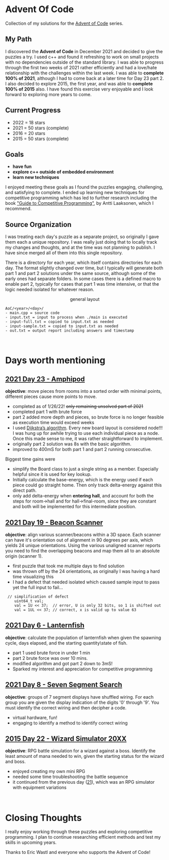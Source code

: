 # Advent Of Code
Collection of my solutions for the [Advent of Code](https://adventofcode.com) series.

## My Path
I discovered the **Advent of Code** in December 2021 and decided to give the puzzles a try.  I used c++ and found it  refreshing to work on small projects with no dependencies outside of the standard library.  I was able to progress through the first two weeks of 2021 rather efficiently and had a love/hate relationship with the challenges within the last week.  I was able to **complete 100% of 2021**, although I had to come back at a later time for Day 23 part 2.  I also decided to explore 2015, the first year, and was able to **complete 100% of 2015** also.  I have found this exercise very enjoyable and I look forward to exploring more years to come.  

## Current Progress
* 2022 = 18 stars
* 2021 = 50 stars (complete)
* 2016 = 20 stars 
* 2015 = 50 stars (complete)

## Goals
* **have fun**
* **explore c++ outside of embedded environment**
* **learn new techniques**

I enjoyed meeting these goals as I found the puzzles engaging, challenging, and satisfying to complete. I ended up  learning new techniques for competitive programming which has led to further research including the book ["Guide to Competitive Programming"](https://www.amazon.com/Guide-Competitive-Programming-Algorithms-Undergraduate/dp/3030393569/), by Antti Laaksonen, which I recommend.

## Source Organization
I was treating each day's puzzle as a separate project, so originally I gave them each a unique repository. I was really just doing that to locally track my changes and thoughts, and at the time was not planning to publish. I have since merged all of them into this single repository.

There is a directory for each year, which itself contains directories for each day. The format slightly changed over time, but I typically will generate both part 1 and part 2 solutions under the same source, although some of the early ones had separate folders. In some cases there is a defined macro to enable part 2, typically for cases that part 1 was time intensive, or that the logic needed isolated for whatever reason.

<p style="text-align: center;">general layout</p>

    AoC/<year>/<day>/
    - main.cpp = source code
    - input.txt = input to process when ./main is executed
    - input-full.txt = copied to input.txt as needed
    - input-sample.txt = copied to input.txt as needed
    - out.txt = output report including answers and timestamp

<br/>

# Days worth mentioning
## [2021 Day 23 - Amphipod](https://adventofcode.com/2021/day/23)
**objective**: move pieces from rooms into a sorted order with minimal points, different pieces cause more points to move.
* completed as of 1/26/22! ~~only remaining unsolved part of 2021~~
* completed part 1 with brute force
* part 2 added more depth and pieces, so brute force is no longer feasible as execution time would exceed weeks
* I used [Dijkstra’s algorithm](https://en.wikipedia.org/wiki/Dijkstra%27s_algorithm).  Every new board layout is considered node!!!  I was hung up for awhile trying to use each individual piece as a node.  Once this made sense to me, it was rather straightforward to implement.
* originally part 2 solution was 8s with the basic algorithm.
* improved to 400mS for both part 1 and part 2 running consecutive.

Biggest time gains were
* simplify the Board class to just a single string as a member.  Especially helpful since it is used for key lookup.
* Initially calculate the base-energy, which is the energy used if each piece could go straight home.  Then only track delta-energy against this direct path.
* only add delta-energy when **entering hall**, and account for both the steps for room->hall and for  hall->final-room, since they are constant and both will be implemented for this intermediate position.

## [2021 Day 19 - Beacon Scanner](https://adventofcode.com/2021/day/19)
**objective**: align various scanner/beacons within a 3D space.  Each scanner can have it's orientation out of alignment in 90 degrees per axis, which yields 24 unique orientations.  Using the various unaligned scanner reports you need to find the overlapping beacons and map them all to an absolute origin (scanner 1).
* first puzzle that took me multiple days to find solution
* was thrown off by the 24 orientations, as originally I was having a hard time visualizing this
* I had a defect that needed isolated which caused sample input to pass yet the full input to fail...
<pre><code> // simplification of defect
    uint64_t val;
    val = 1U << 37;  // error, U is only 32 bits, so 1 is shifted out 
    val = 1UL << 37; // correct, x is valid up to value 63
</code></pre>

## [2021 Day 6 - Lanternfish](https://adventofcode.com/2021/day/6)
**objective**: calculate the population of lanternfish when given the spawning cycle, days elapsed, and the starting quantity\state of fish.
* part 1 used brute force in under 1 min
* part 2 brute force was over 10 mins.
* modified algorithm and got part 2 down to 3mS!
* Sparked my interest and appreciation for competitive programming

## [2021 Day 8 - Seven Segment Search](https://adventofcode.com/2021/day/8)
**objective**: groups of 7 segment displays have shuffled wiring.  For each group you are given the display indication of the digits '0' through '9'.  You must identify the correct wiring and then decipher a code.
* virtual hardware, fun!
* engaging to identify a method to identify correct wiring

## [2015 Day 22 - Wizard Simulator 20XX](https://adventofcode.com/2015/day/22)
**objective**: RPG battle simulation for a wizard against a boss.  Identify the least amount of mana needed to win, given the starting status for the wizard and boss.
* enjoyed creating my own mini RPG
* needed some time troubleshooting the battle sequence
* it continued from the previous day ([21](https://adventofcode.com/2015/day/22)), which was an RPG simulator with equipment variations

<br/>

# Closing Thoughts
I really enjoy working through these puzzles and exploring competitive programming.  I plan to continue researching efficient methods and test my skills in upcoming years.

Thanks to Eric Wastl and everyone who supports the Advent of Code!
 